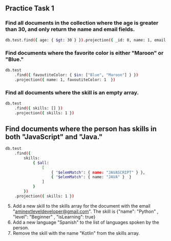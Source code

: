## Practice Task 1

### Find all documents in the collection where the age is greater than 30, and only return the name and email fields.

```bash
db.test.find({ age: { $gt: 30 } }).projection({ _id: 0, name: 1, email: 1, age: 1 })
```

### Find documents where the favorite color is either "Maroon" or "Blue."

```bash
db.test
    .find({ favoutiteColor: { $in: ["Blue", "Maroon"] } })
    .projection({ name: 1, favoutiteColor: 1  })
```
### Find all documents where the skill is an empty array.
```bash
db.test
    .find({ skills: [] })
    .projection({ skills: 1 })
```
## Find documents where the person has skills in both "JavaScript" and "Java."
```bash 
db.test
    .find({ 
        skills: 
            { $all: 
                [
                    { "$elemMatch": { name: "JAVASCRIPT" } }, 
                    { "$elemMatch": { name: "JAVA" }  }
                ] 
            } 
        })
    .projection({ skills: 1 })

```
5. Add a new skill to the skills array for the document with the email
"aminextleveldeveloper@gmail.com". The skill is
{"name": "Python"
,
"level": "Beginner"
,
"isLearning": true}
6. Add a new language "Spanish" to the list of languages spoken by the
person.
7. Remove the skill with the name "Kotlin" from the skills array.